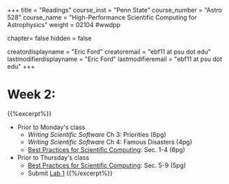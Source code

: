 +++
title = "Readings"
course_inst = "Penn State"
course_number = "Astro 528"
course_name = "High-Performance Scientific Computing for Astrophysics"
weight = 02104  #wwdpp

chapter= false
hidden = false

creatordisplayname = "Eric Ford"
creatoremail = "ebf11 at psu dot edu"
lastmodifierdisplayname = "Eric Ford"
lastmodifieremail = "ebf11 at psu dot edu"
+++


# Week 2:
{{%excerpt%}}
- Prior to Monday's class
   + _Writing Scientific Software_ Ch 3: Priorities (6pg)
   + _Writing Scientific Software_ Ch 4: Famous Disasters (4pg)
   + [Best Practices for Scientiﬁc Computing](http://arxiv.org/pdf/1210.0530v4.pdf): Sec. 1-4 (6pg)
- Prior to Thursday's class
   + [Best Practices for Scientiﬁc Computing](http://arxiv.org/pdf/1210.0530v4.pdf): Sec. 5-9 (5pg)
   + Submit [Lab 1](labs/lab1/)
{{%/excerpt%}}

<!--  If it weren't Labor Day, then would be
- Prior to Monday's class
+ _Writing Scientific Software_ Ch 3: Priorities (6pg)
+ _Writing Scientific Software_ Ch 4: Famous Disasters (4pg)
+ [Best Practices for Scientiﬁc Computing](http://arxiv.org/pdf/1210.0530v4.pdf): Sec. 1-4 (6pg)
-->

